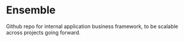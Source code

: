 Ensemble
========

Github repo for internal application business framework, to be scalable across projects going forward.